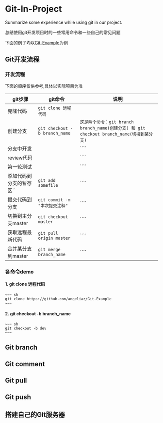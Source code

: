 # Git-In-Project
Summarize some experience while using git in our project.

总结使用git开发项目时的一些常用命令和一些自己的常见问题

下面的例子均以[Git-Example](https://github.com/angeliaz/Git-Example)为例


## Git开发流程

### 开发流程
	
下面的顺序仅供参考,具体以实际项目为准

git步骤 | git命令 | 说明
------------- | ------------ | ------------
克隆代码 | ``git clone 远程代码`` |   
创建分支 | ``git checkout -b branch_name`` | ``这是两个命令：git branch branch_name(创建分支) 和 git checkout branch_name(切换到某分支)``
分支中开发 |  | ````
review代码 |  | ````
第一轮测试 |  | ````
添加代码到分支的暂存区`` | ``git add somefile`` | ````
提交代码到分支 | ``git commit -m "本次提交注释"`` | ````
切换到主分支master | ``git checkout master`` | ````
获取远程最新代码 | ``git pull origin master`` | ````
合并某分支到master | ``git merge branch_name`` | ````


### 各命令demo

#### 1. git clone 远程代码
	~~~ sh
	git clone https://github.com/angeliaz/Git-Example
	~~~

#### 2. git checkout -b branch_name
	~~~ sh
	git checkout -b dev
	~~~

## Git branch

## Git comment

## Git pull

## Git push

## 搭建自己的Git服务器